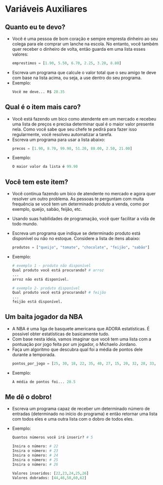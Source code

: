 # Variáveis Auxiliares

## Quanto eu te devo?

- Você é uma pessoa de bom coração e sempre empresta dinheiro ao seu colega para ele comprar um lanche na escola. No entanto, você também quer receber o dinheiro de volta, então guarda em uma lista esses valores:
  ```python
  emprestimos = [1.90, 5.50, 6.70, 2.25, 3.20, 8.80]
  ```
- Escreva um programa que calcule o valor total que o seu amigo te deve com base na lista acima, ou seja, a use dentro do seu programa.
- Exemplo:
  ```python
  Você me deve... R$ 28.35
  ```

## Qual é o item mais caro?

- Você está fazendo um bico como atendente em um mercado e recebeu uma lista de preços e precisa determinar qual é o maior valor presente nela. Como você sabe que seu chefe te pedirá para fazer isso regularmente, você resolveu automatizar a tarefa.
- Escreva um programa para usar a lista abaixo:
  ```python
  precos = [1.90, 8.70, 99.90, 51.20, 88.00, 2.50, 21.00]
  ```
- Exemplo:
  ```python
  O maior valor da lista é 99.90
  ```

## Você tem este item?

- Você continua fazendo um bico de atendente no mercado e agora quer resolver um outro problema. As pessoas te perguntam com muita frequência se você tem um determinado produto a venda, como por exemplo, queijo, sabão, feijão, etc.
- Usando suas habilidades de programação, você quer facilitar a vida de todo mundo.
- Escreva um programa que indique se determinado produto está disponível ou não no estoque. Considere a lista de itens abaixo:
  ```python
  produtos = ["queijo", "tomate", "chocolate", "feijão", "sabão"]
  ```
- Exemplo:

  ```python
  # exemplo 1 - produto não disponível
  Qual produto você está procurando? # arroz
  ...
  arroz não está disponível.

  # exemplo 2- produto disponível
  Qual produto você está procurando? # feijão
  ...
  feijão está disponível.
  ```

## Um baita jogador da NBA

- A NBA é uma liga de basquete americana que ADORA estatísticas. É possível obter estatísticas de basicamente tudo.
- Com base nesta ideia, vamos imaginar que você tem uma lista com a pontuação por jogo feita por um jogador, o Michaelo Jordano.
- Faça um algoritmo que descubra qual foi a média de pontos dele durante a temporada.
  ```python
  pontos_por_jogo = [25, 30, 18, 22, 35, 40, 27, 15, 20, 32, 28, 33, 21, 19, 37, 29, 26, 34, 24, 18, 41, 30, 22, 25, 38, 31, 27, 20, 36, 28, 19, 23, 35, 40, 32, 21, 30, 33, 17, 26, 39, 31, 22, 24, 29, 37, 34, 28, 25, 19, 32, 30, 27, 21, 40, 35, 23, 31, 38, 26, 29, 24, 41, 18, 30, 37, 20, 35, 28, 33, 22, 19, 25, 32, 27, 29, 31, 26, 40, 34, 21, 38]
  ```
- Exemplo:
  ```python
  A média de pontos foi... 28.5
  ```

## Me dê o dobro!

- Escreva um programa capaz de receber um determinado número de entradas (determinado no início do programa) e então retornar uma lista com todos eles e uma outra lista com o dobro de todos eles.
- Exemplo:

  ```python
  Quantos números você irá inserir? # 5

  Insira o número: # 22
  Insira o número: # 23
  Insira o número: # 24
  Insira o número: # 25
  Insira o número: # 26

  Valores inseridos: [22,23,24,25,26]
  Valores dobrados: [44,46,58,60,62]
  ```
